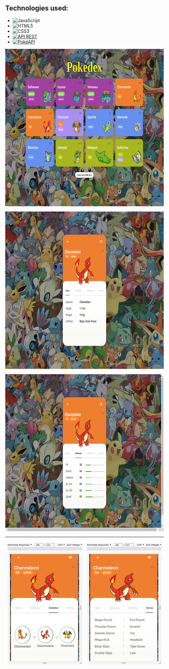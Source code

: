 ## Technologies used:
- ![JavaScript](https://img.shields.io/badge/JavaScript-%23323330.svg?style=plastic&logo=javascript&logoColor=%23F7DF1E)
- ![HTML5](https://img.shields.io/badge/HTML5-%23E34F26.svg?style=plastic&logo=html5&logoColor=white) 
- ![CSS3](https://img.shields.io/badge/CSS3-%231572B6.svg?style=plastic&logo=css3&logoColor=white) 
- [![API REST](https://img.shields.io/badge/API%20REST-%23007ACC.svg?style=plastic&logo=rest&logoColor=white)](https://exemplo-api-rest.com)
- [![PokéAPI](https://img.shields.io/badge/Pok%C3%A9API-%23333.svg?style=plastic&logo=pokemon&logoColor=white)](https://pokeapi.co/)


<p><img width="1000" height="500" src="/assets/images/home-screen.png"></p>
<p><img width="1000" height="500" src="/assets/images/about.png"></p>
<p><img width="1000" height="500" src="/assets/images/attributes.png"></p>


| <p><img src="/assets/images/evolution-360-557.png"></p> | <p><img src="/assets/images/moves-360-557.png"></p> |
| ------ | ------ |